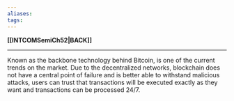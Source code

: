 ```yaml
---
aliases:
tags:
---
```

**[[INTCOMSemiCh52|BACK]]**

---
Known as the backbone technology behind Bitcoin, is one of the current trends on the market. Due to the decentralized networks, blockchain does not have a central point of failure and is better able to withstand malicious attacks, users can trust that transactions will be executed exactly as they want and transactions can be processed 24/7.